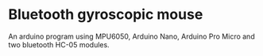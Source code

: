 # Bluetooth gyroscopic mouse

An arduino program using MPU6050, Arduino Nano, Arduino Pro Micro and two bluetooth HC-05 modules.
